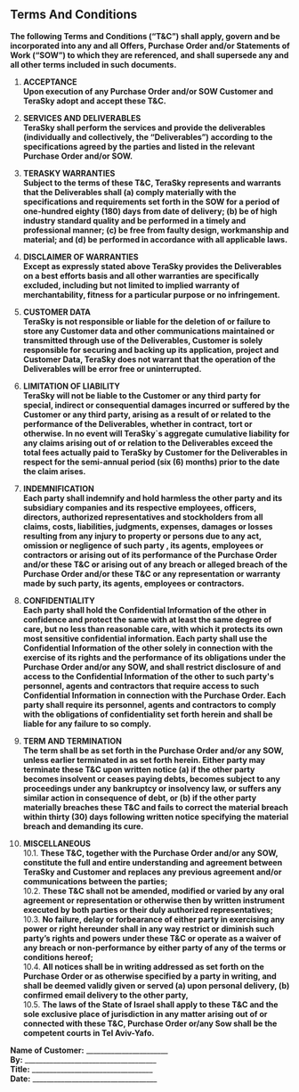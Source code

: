 ## Terms And Conditions
**The following Terms and Conditions (“T&C”) shall apply, govern and be incorporated into any and all Offers, Purchase Order and/or Statements of Work (“SOW”) to which they are referenced, and shall supersede any and all other terms included in such documents.**
  
1. **ACCEPTANCE**  
**Upon execution of any Purchase Order and/or SOW Customer and TeraSky adopt and accept these T&C.**
  
2. **SERVICES AND DELIVERABLES**  
**TeraSky shall perform the services and provide the deliverables (individually and collectively, the “Deliverables”) according to the specifications agreed by the parties and listed in the relevant Purchase Order and/or SOW.**
  
3. **TERASKY WARRANTIES**  
**Subject to the terms of these T&C, TeraSky represents and warrants that the Deliverables shall (a) comply materially with the specifications and requirements set forth in the SOW for a period of one-hundred eighty (180) days from date of delivery; (b) be of high industry standard quality and be performed in a timely and professional manner; (c) be free from faulty design, workmanship and material; and (d) be performed in accordance with all applicable laws.**
  
4. **DISCLAIMER OF WARRANTIES**  
**Except as expressly stated above TeraSky provides the Deliverables on a best efforts basis and all other warranties are specifically excluded, including but not limited to implied warranty of merchantability, fitness for a particular purpose or no infringement.**
  
5. **CUSTOMER DATA**  
**TeraSky is not responsible or liable for the deletion of or failure to store any Customer data and other communications maintained or transmitted through use of the Deliverables, Customer is solely responsible for securing and backing up its application, project and Customer Data, TeraSky does not warrant that the operation of the Deliverables will be error free or uninterrupted.**
  
6. **LIMITATION OF LIABILITY**  
**TeraSky will not be liable to the Customer or any third party for special, indirect or consequential damages incurred or suffered by the Customer or any third party, arising as a result of or related to the performance of the Deliverables, whether in contract, tort or otherwise. In no event will TeraSky\`s aggregate cumulative liability for any claims arising out of or relation to the Deliverables exceed the total fees actually paid to TeraSky by Customer for the Deliverables in respect for the semi-annual period (six (6) months) prior to the date the claim arises.**
  
7. **INDEMNIFICATION**  
**Each party shall indemnify and hold harmless the other party and its subsidiary companies and its respective employees, officers, directors, authorized representatives and stockholders from all claims, costs, liabilities, judgments, expenses, damages or losses resulting from any injury to property or persons due to any act, omission or negligence of such party , its agents, employees or contractors or arising out of its performance of the Purchase Order and/or these T&C or arising out of any breach or alleged breach of the Purchase Order and/or these T&C or any representation or warranty made by such party, its agents, employees or contractors.**
  
8. **CONFIDENTIALITY**  
**Each party shall hold the Confidential Information of the other in confidence and protect the same with at least the same degree of care, but no less than reasonable care, with which it protects its own most sensitive confidential information. Each party shall use the Confidential Information of the other solely in connection with the exercise of its rights and the performance of its obligations under the Purchase Order and/or any SOW, and shall restrict disclosure of and access to the Confidential Information of the other to such party's personnel, agents and contractors that require access to such Confidential Information in connection with the Purchase Order. Each party shall require its personnel, agents and contractors to comply with the obligations of confidentiality set forth herein and shall be liable for any failure to so comply.**
  
9. **TERM AND TERMINATION**  
**The term shall be as set forth in the Purchase Order and/or any SOW, unless earlier terminated in as set forth herein. Either party may terminate these T&C upon written notice (a) if the other party becomes insolvent or ceases paying debts, becomes subject to any proceedings under any bankruptcy or insolvency law, or suffers any similar action in consequence of debt, or (b) if the other party materially breaches these T&C and fails to correct the material breach within thirty (30) days following written notice specifying the material breach and demanding its cure.**
  
10. **MISCELLANEOUS**  
    10.1. **These T&C, together with the Purchase Order and/or any SOW, constitute the full and entire understanding and agreement between TeraSky and Customer and replaces any previous agreement and/or communications between the parties;**  
    10.2. **These T&C shall not be amended, modified or varied by any oral agreement or representation or otherwise then by written instrument executed by both parties or their duly authorized representatives;**  
    10.3. **No failure, delay or forbearance of either party in exercising any power or right hereunder shall in any way restrict or diminish such party’s rights and powers under these T&C or operate as a waiver of any breach or non-performance by either party of any of the terms or conditions hereof;**  
    10.4. **All notices shall be in writing addressed as set forth on the Purchase Order or as otherwise specified by a party in writing, and shall be deemed validly given or served (a) upon personal delivery, (b) confirmed email delivery to the other party,**  
    10.5. **The laws of the State of Israel shall apply to these T&C and the sole exclusive place of jurisdiction in any matter arising out of or connected with these T&C, Purchase Order or/any Sow shall be the competent courts in Tel Aviv-Yafo.**  
    
**Name of Customer:**  _______________________  
**By:**  _____________________________________  
**Title:**  __________________________________  
**Date:**  ___________________________________  

